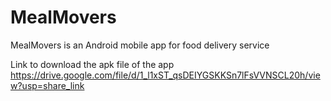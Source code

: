 # MealMovers
MealMovers is an Android mobile app for food delivery service 


Link to download the apk file of the app https://drive.google.com/file/d/1_l1xST_qsDEIYGSKKSn7lFsVVNSCL20h/view?usp=share_link
